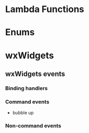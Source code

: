 # Lambda Functions

# Enums

# wxWidgets

## wxWidgets events

### Binding handlers

### Command events

- bubble up 

### Non-command events

